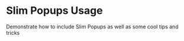 Slim Popups Usage
===================

Demonstrate how to include Slim Popups as well as some cool tips and tricks
